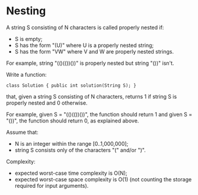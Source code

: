 # Nesting

A string S consisting of N characters is called properly nested if:

* S is empty;
* S has the form "(U)" where U is a properly nested string;
* S has the form "VW" where V and W are properly nested strings.

For example, string "(()(())())" is properly nested but string "())" isn't.

Write a function:

```class Solution { public int solution(String S); }```

that, given a string S consisting of N characters, returns 1 if string S is properly nested and 0 otherwise.

For example, given S = "(()(())())", the function should return 1 and given S = "())", the function should return 0, as explained above.

Assume that:

* N is an integer within the range [0..1,000,000];
* string S consists only of the characters "(" and/or ")".

Complexity:

* expected worst-case time complexity is O(N);
* expected worst-case space complexity is O(1) (not counting the storage required for input arguments).

